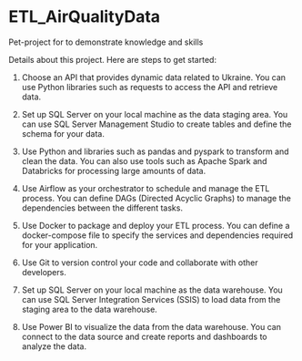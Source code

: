 # ETL_AirQualityData
Pet-project for to demonstrate knowledge and skills

Details about this project. Here are steps to get started:

1. Choose an API that provides dynamic data related to Ukraine. You can use Python libraries such as requests to access the API and retrieve data.

2. Set up SQL Server on your local machine as the data staging area. You can use SQL Server Management Studio to create tables and define the schema for your data.

3. Use Python and libraries such as pandas and pyspark to transform and clean the data. You can also use tools such as Apache Spark and Databricks for processing large amounts of data.

4. Use Airflow as your orchestrator to schedule and manage the ETL process. You can define DAGs (Directed Acyclic Graphs) to manage the dependencies between the different tasks.

5. Use Docker to package and deploy your ETL process. You can define a docker-compose file to specify the services and dependencies required for your application.

6. Use Git to version control your code and collaborate with other developers.

7. Set up SQL Server on your local machine as the data warehouse. You can use SQL Server Integration Services (SSIS) to load data from the staging area to the data warehouse.

8. Use Power BI to visualize the data from the data warehouse. You can connect to the data source and create reports and dashboards to analyze the data.
